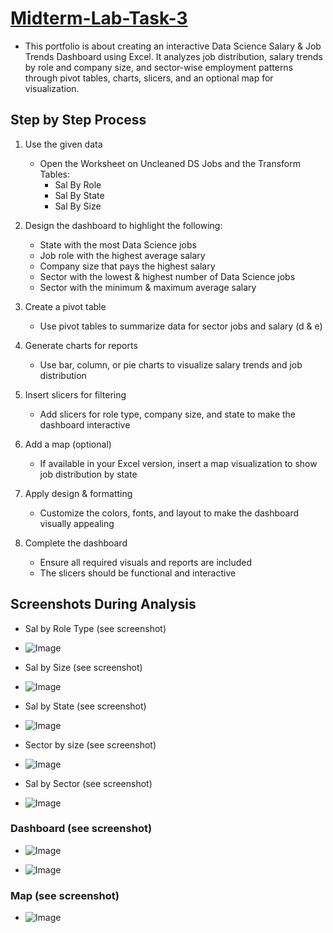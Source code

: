 # [Midterm-Lab-Task-3](https://github.com/user-attachments/files/19262231/Midterm.Lab.Task.3.Carl.xlsx)
- This portfolio is about creating an interactive Data Science Salary & Job Trends Dashboard using Excel. It analyzes job distribution, salary trends by role and company size, and sector-wise employment patterns through pivot tables, charts, slicers, and an optional map for visualization.
## Step by Step Process

1. Use the given data  
   - Open the Worksheet on Uncleaned DS Jobs and the Transform Tables:  
     - Sal By Role  
     - Sal By State  
     - Sal By Size  

2. Design the dashboard to highlight the following:  
   - State with the most Data Science jobs  
   - Job role with the highest average salary  
   - Company size that pays the highest salary  
   - Sector with the lowest & highest number of Data Science jobs  
   - Sector with the minimum & maximum average salary  

3. Create a pivot table  
   - Use pivot tables to summarize data for sector jobs and salary (d & e)  

4. Generate charts for reports  
   - Use bar, column, or pie charts to visualize salary trends and job distribution  

5. Insert slicers for filtering  
   - Add slicers for role type, company size, and state to make the dashboard interactive  

6. Add a map (optional)  
   - If available in your Excel version, insert a map visualization to show job distribution by state  

7. Apply design & formatting  
   - Customize the colors, fonts, and layout to make the dashboard visually appealing  

8. Complete the dashboard  
   - Ensure all required visuals and reports are included  
   - The slicers should be functional and interactive

## Screenshots During Analysis
- Sal by Role Type (see screenshot)
- ![Image](https://github.com/user-attachments/assets/b5aed22d-4cf9-41b7-b204-0ecc09ce64cf)

- Sal by Size (see screenshot)
- ![Image](https://github.com/user-attachments/assets/79614bb9-51ab-4d80-a291-36d720d9721b)
  
- Sal by State (see screenshot)
- ![Image](https://github.com/user-attachments/assets/8bd1776a-e0a6-44e5-8e51-5874ded84f42)

- Sector by size (see screenshot) 
- ![Image](https://github.com/user-attachments/assets/8d78a9a1-0a95-4314-a164-1192c48e1866)

- Sal by Sector (see screenshot)
- ![Image](https://github.com/user-attachments/assets/4a33f1c5-ec30-4703-b8ee-082c46e3962e)

### Dashboard (see screenshot)
- ![Image](https://github.com/user-attachments/assets/7fb9e5e7-e85d-4ddd-a6a7-671713c1563b)

- ![Image](https://github.com/user-attachments/assets/6c372066-1763-4309-ad5a-0bd488fa1b1a)


### Map (see screenshot)
- ![Image](https://github.com/user-attachments/assets/e3764115-01ae-48a7-af5c-12146e9e8680)


